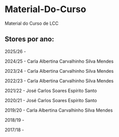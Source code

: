 # Material-Do-Curso
Material do Curso de LCC

## Stores por ano:

2025/26 - 

2024/25 - Carla Albertina Carvalhinho Silva Mendes

2023/24 - Carla Albertina Carvalhinho Silva Mendes

2022/23 - Carla Albertina Carvalhinho Silva Mendes

2021/22 - José Carlos Soares Espírito Santo

2020/21 - José Carlos Soares Espírito Santo

2019/20 - Carla Albertina Carvalhinho Silva Mendes

2018/19 - 

2017/18 -
